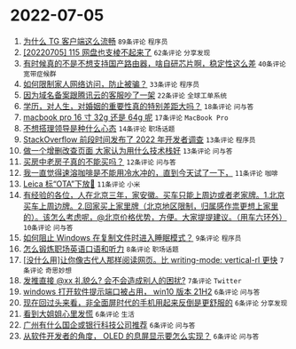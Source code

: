 # 2022-07-05

1. [为什么 TG 客户端这么流畅](https://www.v2ex.com/t/864115) `89条评论` `程序员`
1. [[20220705] 115 网盘也支棱不起来了](https://www.v2ex.com/t/864095) `62条评论` `分享发现`
1. [有时候真的不是不想支持国产路由器，啥自研芯片啊，稳定性这么差](https://www.v2ex.com/t/864149) `40条评论` `宽带症候群`
1. [如何限制家人网络访问，防止被骗？](https://www.v2ex.com/t/864140) `33条评论` `程序员`
1. [因为域名备案跟腾讯云的客服吵了一架](https://www.v2ex.com/t/864132) `22条评论` `全球工单系统`
1. [学历，对人生，对婚姻的重要性真的特别差距大吗？](https://www.v2ex.com/t/864122) `18条评论` `问与答`
1. [macbook pro 16 寸 32g 还是 64g 呢](https://www.v2ex.com/t/864154) `17条评论` `MacBook Pro`
1. [不想搭理领导是种什么心态](https://www.v2ex.com/t/864099) `14条评论` `职场话题`
1. [StackOverflow 前段时间发布了 2022 年开发者调查](https://www.v2ex.com/t/864138) `13条评论` `程序员`
1. [做一个增删改查页面 大家认为用什么技术栈好](https://www.v2ex.com/t/864097) `13条评论` `问与答`
1. [买房中老房子真的不能买吗？](https://www.v2ex.com/t/864146) `12条评论` `问与答`
1. [我一直觉得速溶咖啡是不能用冷水冲的，直到今天试了一下，](https://www.v2ex.com/t/864165) `11条评论` `咖啡`
1. [Leica 标“OTA”下放🤣](https://www.v2ex.com/t/864093) `11条评论` `小米`
1. [有经验的各位，人在北京三年，家安徽。买车只能上周边或者老家牌。1.北京买车上周边牌。2.回家买上家里牌（北京地区限制，归属感作祟更想上家里的）。该怎么考虑呢，@北京价格优势，方便。大家提提建议。（用车六环外）](https://www.v2ex.com/t/864102) `10条评论` `问与答`
1. [如何阻止 Windows 在复制文件时进入睡眠模式？](https://www.v2ex.com/t/864120) `9条评论` `程序员`
1. [怎么锻炼职场英语口语和听力](https://www.v2ex.com/t/864137) `8条评论` `职场话题`
1. [[没什么用]让你像古代人那样阅读网页。比 writing-mode: vertical-rl 更快](https://www.v2ex.com/t/864143) `7条评论` `奇思妙想`
1. [发推直接 @xx 礼貌么? 会不会造成别人的困扰?](https://www.v2ex.com/t/864116) `7条评论` `Twitter`
1. [windows 打开软件提示端口被占用， win10 版本 21H2](https://www.v2ex.com/t/864157) `6条评论` `问与答`
1. [现在回过头来看，非全面屏时代的手机用起来反倒是更舒服的](https://www.v2ex.com/t/864155) `6条评论` `分享发现`
1. [看到大姐姐心里发慌](https://www.v2ex.com/t/864172) `6条评论` `生活`
1. [广州有什么国企或银行科技公司推荐](https://www.v2ex.com/t/864111) `6条评论` `问与答`
1. [从软件开发者的角度， OLED 的息屏显示要怎么实现？](https://www.v2ex.com/t/864100) `6条评论` `问与答`
